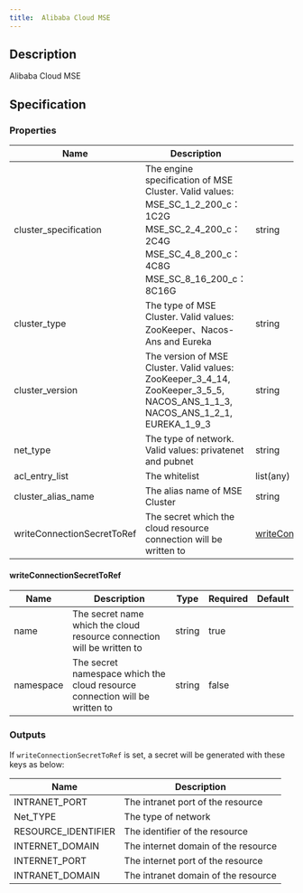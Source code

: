 ```yaml
---
title:  Alibaba Cloud MSE
---
```


## Description

Alibaba Cloud MSE

## Specification


### Properties

 Name | Description | Type | Required | Default 
 ------------ | ------------- | ------------- | ------------- | ------------- 
 cluster_specification | The engine specification of MSE Cluster. Valid values: MSE_SC_1_2_200_c：1C2G MSE_SC_2_4_200_c：2C4G MSE_SC_4_8_200_c：4C8G MSE_SC_8_16_200_c：8C16G | string | false |  
 cluster_type | The type of MSE Cluster. Valid values: ZooKeeper、Nacos-Ans and Eureka | string | false |  
 cluster_version | The version of MSE Cluster. Valid values: ZooKeeper_3_4_14, ZooKeeper_3_5_5, NACOS_ANS_1_1_3, NACOS_ANS_1_2_1, EUREKA_1_9_3 | string | false |  
 net_type | The type of network. Valid values: privatenet and pubnet | string | false |  
 acl_entry_list | The whitelist | list(any) | false |  
 cluster_alias_name | The alias name of MSE Cluster | string | false |  
 writeConnectionSecretToRef | The secret which the cloud resource connection will be written to | [writeConnectionSecretToRef](#writeConnectionSecretToRef) | false |  


#### writeConnectionSecretToRef

 Name | Description | Type | Required | Default 
 ------------ | ------------- | ------------- | ------------- | ------------- 
 name | The secret name which the cloud resource connection will be written to | string | true |  
 namespace | The secret namespace which the cloud resource connection will be written to | string | false |  


### Outputs

If `writeConnectionSecretToRef` is set, a secret will be generated with these keys as below:

 Name | Description 
 ------------ | ------------- 
 INTRANET_PORT | The intranet port of the resource
 Net_TYPE | The type of network
 RESOURCE_IDENTIFIER | The identifier of the resource
 INTERNET_DOMAIN | The internet domain of the resource
 INTERNET_PORT | The internet port of the resource
 INTRANET_DOMAIN | The intranet domain of the resource
